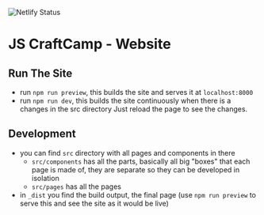 ![Netlify Status](https://api.netlify.com/api/v1/badges/429e37ea-5a85-45d5-8845-e3dad61e63be/deploy-status?branch=main)

# JS CraftCamp - Website

## Run The Site
- run `npm run preview`, this builds the site and serves it at `localhost:8000`
- run `npm run dev`, this builds the site continuously when there is a changes in the src directory
Just reload the page to see the changes.

## Development
- you can find `src` directory with all pages and components in there
  - `src/components` has all the parts, basically all big "boxes" that each page is made of, they are separate so they can be developed in isolation
  - `src/pages` has all the pages
- in `_dist` you find the build output, the final page (use `npm run preview` to serve this and see the site as it would be live)
